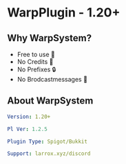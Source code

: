 # WarpPlugin - 1.20+

## Why WarpSystem?
- Free to use 🚀
- No Credits 💬
- No Prefixes 🔒
- No Brodcastmessages 📩

## About WarpSystem
```yml
Version: 1.20+

Pl Ver: 1.2.5

Plugin Type: Spigot/Bukkit

Support: larrox.xyz/discord
```
